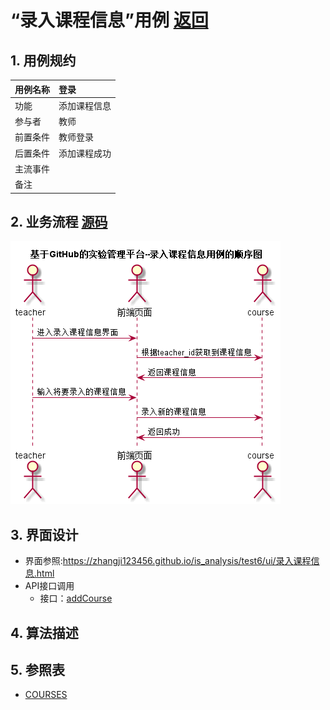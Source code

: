 # “录入课程信息”用例 [返回](../README.md)

## 1. 用例规约

|用例名称|登录|
|-------|:-------------|
|功能|添加课程信息|
|参与者|教师|
|前置条件| 教师登录|
|后置条件|添加课程成功|
|主流事件| |
|备注| |

## 2. 业务流程 [源码](../src/录入课程信息.puml)
![sequence1](../img/录入课程信息.png) 

## 3. 界面设计
- 界面参照:https://zhangji123456.github.io/is_analysis/test6/ui/录入课程信息.html
- API接口调用
    - 接口：[addCourse](../jiekou/addCourse.md)
    
## 4. 算法描述 

    
## 5. 参照表
- [COURSES](../数据库设计.md/#COURSES)
